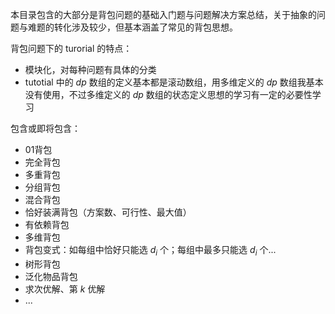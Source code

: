 本目录包含的大部分是背包问题的基础入门题与问题解决方案总结，关于抽象的问题与难题的转化涉及较少，但基本涵盖了常见的背包思想。

背包问题下的 turorial 的特点：
- 模块化，对每种问题有具体的分类
- tutotial 中的 $dp$ 数组的定义基本都是滚动数组，用多维定义的 $dp$ 数组我基本没有使用，不过多维定义的 $dp$ 数组的状态定义思想的学习有一定的必要性学习

包含或即将包含：
- 01背包
- 完全背包
- 多重背包
- 分组背包
- 混合背包
- 恰好装满背包（方案数、可行性、最大值）
- 有依赖背包
- 多维背包
- 背包变式：如每组中恰好只能选 $d_i$ 个；每组中最多只能选 $d_i$ 个...
- 树形背包
- 泛化物品背包
- 求次优解、第 $k$ 优解
- ...